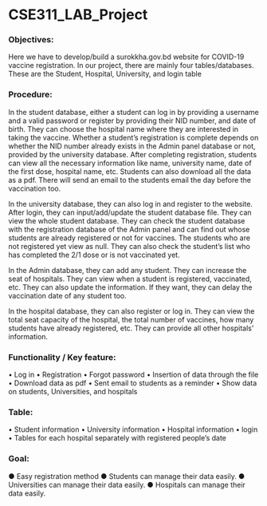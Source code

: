 # CSE311_LAB_Project

###  Objectives:

Here we have to develop/build a surokkha.gov.bd website for COVID-19 vaccine registration. In our project, there are mainly four tables/databases. These are the Student, Hospital, University, and login table


###  Procedure:

In the student database, either a student can log in by providing a username and a valid password or register by providing their NID number, and date of birth. They can choose the hospital name where they are interested in taking the vaccine. Whether a student’s registration is complete depends on whether the NID number already exists in the Admin panel database or not, provided by the university database. After completing registration, students can view all the necessary information like name, university name, date of the first dose, hospital name, etc. Students can also download all the data as a pdf. There will send an email to the students email the day before the vaccination too. 

In the university database, they can also log in and register to the website. After login, they can input/add/update the student database file. They can view the whole student database. They can check the student database with the registration database of the Admin panel and can find out whose students are already registered or not for vaccines. The students who are not registered yet view as null. They can also check the student’s list who has completed the 2/1 dose or is not vaccinated yet. 

In the Admin database, they can add any student. They can increase the seat of hospitals. They can view when a student is registered, vaccinated, etc. They can also update the information. If they want, they can delay the vaccination date of any student too. 

In the hospital database, they can also register or log in. They can view the total seat capacity of the hospital, the total number of vaccines, how many students have already registered, etc. They can provide all other hospitals’ information. 

###  Functionality / Key feature: 


 •	 Log in 
 •	 Registration 
 •	 Forgot password
 •	 Insertion of data through the file 
 •	 Download data as pdf 
 •	 Sent email to students as a reminder 
 •	 Show data on students, Universities, and hospitals 


###  Table: 


•	 Student information 
•	 University information 
•	 Hospital information 
•	 login  
•	 Tables for each hospital separately with registered people’s date 

###  Goal:
●	 Easy registration method
●	 Students can manage their data easily.
●	 Universities can manage their data easily.
●	 Hospitals can manage their data easily.

